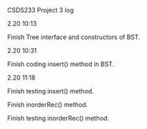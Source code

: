 CSDS233 Project 3 log

2.20 10:13

Finish Tree interface and constructors of BST. 

2.20 10:31

Finish coding insert() method in BST. 

2.20 11:18

Finish testing insert() method. 

Finish inorderRec() method. 

Finish testing inorderRec() method. 
